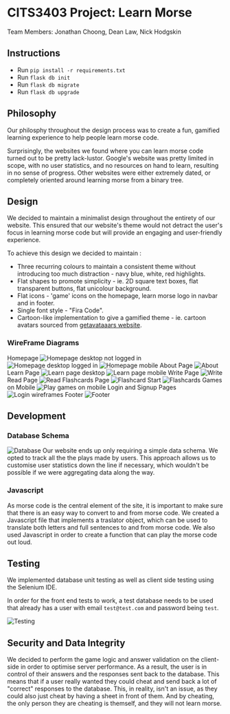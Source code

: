# CITS3403 Project: Learn Morse
Team Members: Jonathan Choong, Dean Law, Nick Hodgskin

## Instructions
- Run `pip install -r requirements.txt`
- Run `flask db init`
- Run `flask db migrate`
- Run `flask db upgrade`

## Philosophy
Our philosphy throughout the design process was to create a fun, gamified learning experience to help people learn morse code.

Surprisingly, the websites we found where you can learn morse code turned out to be pretty lack-lustor. Google's website was pretty limited in scope, with no user statistics, and no resources on hand to learn, resulting in no sense of progress. Other websites were either extremely dated, or completely oriented around learning morse from a binary tree.
## Design
We decided to maintain a minimalist design throughout the entirety of our website. This ensured that our website's theme would not detract the user's focus in learning morse code but will provide an engaging and user-friendly experience. 

To achieve this design we decided to maintain :
- Three recurring colours to maintain a consistent theme without introducing too much distraction - navy blue, white, red highlights.
- Flat shapes to promote simplicity - ie. 2D square text boxes, flat transparent buttons, flat unicolour background. 
- Flat icons - 'game' icons on the homepage, learn morse logo in navbar and in footer. 
- Single font style - "Fira Code".
- Cartoon-like implementation to give a gamified theme - ie. cartoon avatars sourced from <a href="https://getavataaars.com/?accessoriesType=Wayfarers&avatarStyle=Transparent&clotheColor=Black&clotheType=CollarSweater&eyeType=Surprised&eyebrowType=RaisedExcited&facialHairColor=Red&facialHairType=Blank&graphicType=Bear&hairColor=Blonde&hatColor=Pink&mouthType=Sad&skinColor=Pale&topType=WinterHat1.">getavataaars website</a>. 
### WireFrame Diagrams
Homepage
![Homepage desktop not logged in](readMeImages/homepage-desk-nolog.png)
![Homepage desktop logged in](readMeImages/homepage-desk-logged.png)
![Homepage mobile](readMeImages/homepage-mob.png)
About Page
![About](readMeImages/about.png)
Learn Page
![Learn page desktop](readMeImages/learn-desk.png)
![Learn page mobile](readMeImages/learn-mob.png)
Write Page
![Write](readMeImages/write.jpg)
Read Page
![Read](readMeImages/read.jpg)
Flashcards Page
![Flashcard Start](readMeImages/flash-start.jpg)
![Flashcards](readMeImages/flash.jpg)
Games on Mobile
![Play games on mobile](readMeImages/play-mobile.jpg)
Login and Signup Pages
![Login wireframes](readMeImages/loginwire.png)
Footer
![Footer](readMeImages/footer.png)

## Development
### Database Schema
![Database](readMeImages/database.png)
Our website ends up only requiring a simple data schema. We opted to track all the the plays made by users. This approach allows us to customise user statistics down the line if necessary, which wouldn't be possible if we were aggregating data along the way.

### Javascript
As morse code is the central element of the site, it is important to make sure that there is an easy way to convert to and from morse code.
We created a Javascript file that implements a traslator object, which can be used to translate both letters and full sentences to and from morse code.
We also used Javascript in order to create a function that can play the morse code out loud.

## Testing
We implemented database unit testing as well as client side testing using the Selenium IDE.

In order for the front end tests to work, a test database needs to be used that already has a user with email `test@test.com` and password being `test`.

![Testing](readMeImages/selenium_testing.png)

## Security and Data Integrity
We decided to perform the game logic and answer validation on the client-side in order to optimise server performance. As a result, the user is in control of their answers and the responses sent back to the database. This means that if a user really wanted they could cheat and send back a lot of "correct" responses to the database. This, in reality, isn't an issue, as they could also just cheat by having a sheet in front of them. And by cheating, the only person they are cheating is themself, and they will not learn morse. 